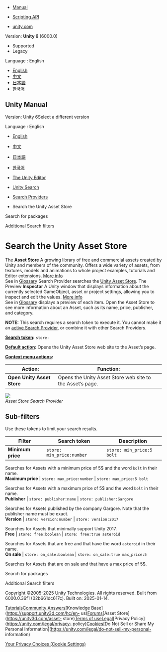 [](https://docs.unity3d.com)

  * [Manual](../Manual/index.html)
  * [Scripting API](../ScriptReference/index.html)

  * [unity.com](https://unity.com/)

Version: **Unity 6** (6000.0)

  * Supported
  * Legacy

Language : English

  * [English](/Manual/search-asset-store.html)
  * [中文](/cn/current/Manual/search-asset-store.html)
  * [日本語](/ja/current/Manual/search-asset-store.html)
  * [한국어](/kr/current/Manual/search-asset-store.html)

[](https://docs.unity3d.com)

## Unity Manual

Version: Unity 6Select a different version

Language : English

  * [English](/Manual/search-asset-store.html)
  * [中文](/cn/current/Manual/search-asset-store.html)
  * [日本語](/ja/current/Manual/search-asset-store.html)
  * [한국어](/kr/current/Manual/search-asset-store.html)

  * [The Unity Editor](unity-editor.html)
  * [Unity Search](search-overview.html)
  * [Search Providers](search-providers.html)
  * Search the Unity Asset Store

[](search-packages.html)

Search for packages

[](search-additional-searchfilters.html)

Additional Search filters

# Search the Unity Asset Store

The **Asset Store** A growing library of free and commercial assets created by
Unity and members of the community. Offers a wide variety of assets, from
textures, models and animations to whole project examples, tutorials and
Editor extensions. [More info](AssetStore.html)  
See in [Glossary](Glossary.html#AssetStore) Search Provider searches the
[Unity Asset Store](https://assetstore.unity.com/). The Preview **Inspector**
A Unity window that displays information about the currently selected
GameObject, asset or project settings, allowing you to inspect and edit the
values. [More info](UsingTheInspector.html)  
See in [Glossary](Glossary.html#Inspector) displays a preview of each item.
Open the Asset Store to see more information about an Asset, such as its name,
price, publisher, and category.

**NOTE:** This search requires a search token to execute it. You cannot make
it an [active Search Provider](search-filters.html#persistent-search-filters),
or combine it with other Search Providers.

**[Search token](search-filters.html#search-tokens):** `store:`

**[Default action](search-usage.html#default-actions):** Opens the Unity Asset
Store web site to the Asset’s page.

**[Context menu actions](search-usage.html#additional-actions):**

Action: | Function:  
---|---  
**Open Unity Asset Store** | Opens the Unity Asset Store web site to the Asset’s page.  
  
![](../uploads/Main/search-provider-asset-store.png)  
_Asset Store Search Provider_

## Sub-filters

Use these tokens to limit your search results.

Filter | Search token | Description  
---|---|---  
**Minimum price** | `store: min_price:number` |  `store: min_price:5 bolt`  
  
Searches for Assets with a minimum price of 5$ and the word `bolt` in their
name.  
**Maximum price** | `store: max_price:number` |  `store: max_price:5 bolt`  
  
Searches for Assets with a maximum price of 5$ and the word `bolt` in their
name.  
**Publisher** | `store: publisher:name` |  `store: publisher:Gargore`  
  
Searches for Assets published by the company Gargore. Note that the publisher
name must be exact.  
**Version** | `store: version:number` |  `store: version:2017`  
  
Searches for Assets that minimally support Unity 2017.  
**Free** | `store: free:boolean` |  `store: free:true asteroid`  
  
Searches for Assets that are free and that have the word `asteroid` in their
name.  
**On sale** | `store: on_sale:boolean` |  `store: on_sale:true max_price:5`  
  
Searches for Assets that are on sale and that have a max price of 5$.  
  
[](search-packages.html)

Search for packages

[](search-additional-searchfilters.html)

Additional Search filters

Copyright ©2005-2025 Unity Technologies. All rights reserved. Built from
6000.0.36f1 (02b661dc617c). Built on: 2025-01-14.

[Tutorials](https://learn.unity.com/)[Community
Answers](https://answers.unity3d.com)[Knowledge
Base](https://support.unity3d.com/hc/en-
us)[Forums](https://forum.unity3d.com)[Asset Store](https://unity3d.com/asset-
store)[Terms of
use](https://docs.unity3d.com/Manual/TermsOfUse.html)[Legal](https://unity.com/legal)[Privacy
Policy](https://unity.com/legal/privacy-
policy)[Cookies](https://unity.com/legal/cookie-policy)[Do Not Sell or Share
My Personal Information](https://unity.com/legal/do-not-sell-my-personal-
information)

[Your Privacy Choices (Cookie Settings)](javascript:void\(0\);)


